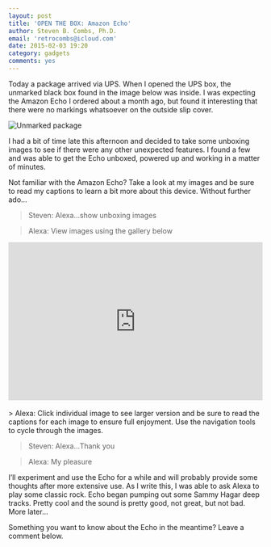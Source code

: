 ```yaml
---
layout: post
title: 'OPEN THE BOX: Amazon Echo'
author: Steven B. Combs, Ph.D.
email: 'retrocombs@icloud.com'
date: 2015-02-03 19:20
category: gadgets
comments: yes
---
```


Today a package arrived via UPS. When I opened the UPS box, the unmarked black box found in the image below was inside. I was expecting the Amazon Echo I ordered about a month ago, but found it interesting that there were no markings whatsoever on the outside slip cover.

![Unmarked package](https://lh5.googleusercontent.com/-E7mxY0s1Edo/VNFmn8z746I/AAAAAAABY0g/cEjXUW-TL6k/w1259-h944-no/IMG_6910.JPG)

I had a bit of time late this afternoon and decided to take some unboxing images to see if there were any other unexpected features. I found a few and was able to get the Echo unboxed, powered up and working in a matter of minutes.

Not familiar with the Amazon Echo? Take a look at my images and be sure to read my captions to learn a bit more about this device. Without further ado…

> Steven: Alexa…show unboxing images

> Alexa: View images using the gallery below

<style>.embed-container { position: relative; padding-bottom: 56.25%; padding-top: 30px; height: 0; overflow: hidden; max-width: 640px; height: auto; } .embed-container iframe, .embed-container object, .embed-container embed { position: absolute; top: 0; left: 0; width: 100%; height: 100%; }</style><div class='embed-container'><iframe src='https://www.flickr.com/photos/bimp/sets/72157650402031559/player/' frameborder='0' allowfullscreen webkitallowfullscreen mozallowfullscreen oallowfullscreen msallowfullscreen></iframe></div>
<br>
> Alexa: Click individual image to see larger version and be sure to read the captions for each image to ensure full enjoyment. Use the navigation tools to cycle through the images.

> Steven: Alexa…Thank you

> Alexa: My pleasure

I’ll experiment and use the Echo for a while and will probably provide some thoughts after more extensive use. As I write this, I was able to ask Alexa to play some classic rock. Echo began pumping out some Sammy Hagar deep tracks. Pretty cool and the sound is pretty good, not great, but not bad. More later…

Something you want to know about the Echo in the meantime? Leave a comment below.
